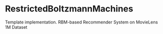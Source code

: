 # RestrictedBoltzmannMachines
Template implementation. RBM-based Recommender System on MovieLens 1M Dataset
